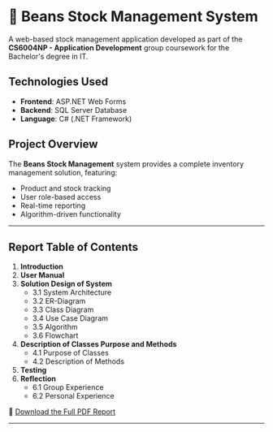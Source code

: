 # 🫘 Beans Stock Management System

A web-based stock management application developed as part of the **CS6004NP - Application Development** group coursework for the Bachelor's degree in IT.

## Technologies Used
- **Frontend**: ASP.NET Web Forms
- **Backend**: SQL Server Database
- **Language**: C# (.NET Framework)

## Project Overview
The **Beans Stock Management** system provides a complete inventory management solution, featuring:
- Product and stock tracking
- User role-based access
- Real-time reporting
- Algorithm-driven functionality
  
---

## Report Table of Contents

1. **Introduction**  
2. **User Manual**  
3. **Solution Design of System**  
   - 3.1 System Architecture  
   - 3.2 ER-Diagram  
   - 3.3 Class Diagram  
   - 3.4 Use Case Diagram  
   - 3.5 Algorithm  
   - 3.6 Flowchart  
4. **Description of Classes Purpose and Methods**  
   - 4.1 Purpose of Classes  
   - 4.2 Description of Methods  
5. **Testing**  
6. **Reflection**  
   - 6.1 Group Experience  
   - 6.2 Personal Experience  

📄 [Download the Full PDF Report](./BeansStockManagement_Report.pdf)

---
